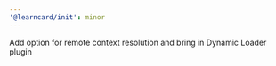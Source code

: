 ```yaml
---
'@learncard/init': minor
---
```


Add option for remote context resolution and bring in Dynamic Loader plugin
